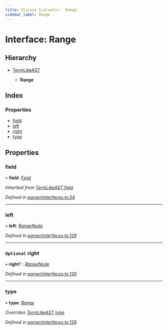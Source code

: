```yaml
---
title: Xlucene Evaluator: `Range`
sidebar_label: Range
---
```


# Interface: Range

## Hierarchy

* [TermLikeAST](termlikeast.md)

  * **Range**

## Index

### Properties

* [field](range.md#field)
* [left](range.md#left)
* [right](range.md#optional-right)
* [type](range.md#type)

## Properties

###  field

• **field**: *[Field](../overview.md#field)*

*Inherited from [TermLikeAST](termlikeast.md).[field](termlikeast.md#field)*

*Defined in [parser/interfaces.ts:54](https://github.com/terascope/teraslice/blob/d2d877b60/packages/xlucene-evaluator/src/parser/interfaces.ts#L54)*

___

###  left

• **left**: *[RangeNode](rangenode.md)*

*Defined in [parser/interfaces.ts:129](https://github.com/terascope/teraslice/blob/d2d877b60/packages/xlucene-evaluator/src/parser/interfaces.ts#L129)*

___

### `Optional` right

• **right**? : *[RangeNode](rangenode.md)*

*Defined in [parser/interfaces.ts:130](https://github.com/terascope/teraslice/blob/d2d877b60/packages/xlucene-evaluator/src/parser/interfaces.ts#L130)*

___

###  type

• **type**: *[Range](../enums/asttype.md#range)*

*Overrides [TermLikeAST](termlikeast.md).[type](termlikeast.md#type)*

*Defined in [parser/interfaces.ts:128](https://github.com/terascope/teraslice/blob/d2d877b60/packages/xlucene-evaluator/src/parser/interfaces.ts#L128)*
